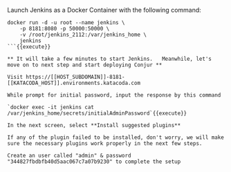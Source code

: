 
Launch Jenkins as a Docker Container with the following command:

```
docker run -d -u root --name jenkins \
    -p 8181:8080 -p 50000:50000 \
    -v /root/jenkins_2112:/var/jenkins_home \
    jenkins
```{{execute}}

** It will take a few minutes to start Jenkins.   Meanwhile, let's move on to next step and start deploying Conjur **

Visit https://[[HOST_SUBDOMAIN]]-8181-[[KATACODA_HOST]].environments.katacoda.com

While prompt for initial password, input the response by this command

`docker exec -it jenkins cat /var/jenkins_home/secrets/initialAdminPassword`{{execute}}

In the next screen, select **Install suggested plugins**

If any of the plugin failed to be installed, don't worry, we will make sure the necessary plugins work properly in the next few steps.

Create an user called "admin" & password "344827fbdbfb40d5aac067c7a07b9230" to complete the setup
